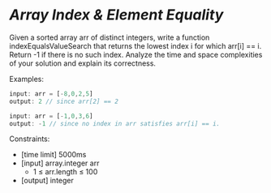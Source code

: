 _Array Index & Element Equality_
================================

Given a sorted array arr of distinct integers, write a function indexEqualsValueSearch that returns the lowest index i for which arr[i] == i. Return -1 if there is no such index. Analyze the time and space complexities of your solution and explain its correctness.

Examples:

```javascript
input: arr = [-8,0,2,5]
output: 2 // since arr[2] == 2

input: arr = [-1,0,3,6]
output: -1 // since no index in arr satisfies arr[i] == i.
```

Constraints:
- [time limit] 5000ms
- [input] array.integer arr
  - 1 ≤ arr.length ≤ 100
- [output] integer

